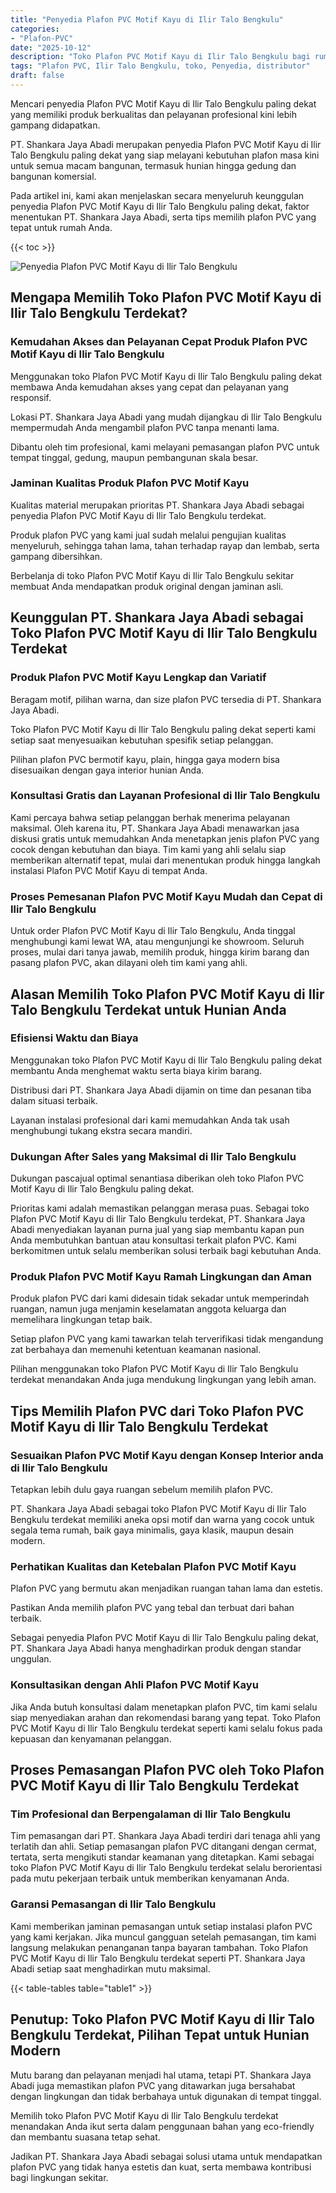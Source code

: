 ```yaml
---
title: "Penyedia Plafon PVC Motif Kayu di Ilir Talo Bengkulu"
categories: 
- "Plafon-PVC"
date: "2025-10-12"
description: "Toko Plafon PVC Motif Kayu di Ilir Talo Bengkulu bagi rumah, office, serta toko. Material terbaik, beragam motif, variasi warna menarik, beserta jasa pemasangan dikerjakan oleh tim profesional dan garansi resmi!|Layanan penyediaan Plafon PVC Motif Kayu di Ilir Talo Bengkulu bagi kebutuhan hunian, perkantoran, atau toko, beserta material berkualitas dan pemasangan oleh tim berpengalaman dan kepastian resmi.|Alternatif Plafon PVC Motif Kayu di Ilir Talo Bengkulu yang andal bagi rumah, office, dan gerai, dengan plafon unggulan dan instalasi oleh teknisi berpengalaman dan kepastian resmi.|Penyediaan Plafon PVC Motif Kayu di Ilir Talo Bengkulu untuk rumah, perkantoran, serta ritel, beserta material berkualitas dan penempatan ditangani oleh teknisi profesional, dilengkapi dengan garansi resmi.}"
tags: "Plafon PVC, Ilir Talo Bengkulu, toko, Penyedia, distributor"
draft: false
---
```


Mencari penyedia Plafon PVC Motif Kayu di Ilir Talo Bengkulu paling dekat yang memiliki produk berkualitas dan pelayanan profesional kini lebih gampang didapatkan.

PT. Shankara Jaya Abadi merupakan penyedia Plafon PVC Motif Kayu di Ilir Talo Bengkulu paling dekat yang siap melayani kebutuhan plafon masa kini untuk semua macam bangunan, termasuk hunian hingga gedung dan bangunan komersial.

Pada artikel ini, kami akan menjelaskan secara menyeluruh keunggulan penyedia Plafon PVC Motif Kayu di Ilir Talo Bengkulu paling dekat, faktor menentukan PT. Shankara Jaya Abadi, serta tips memilih plafon PVC yang tepat untuk rumah Anda.

{{< toc >}}

![Penyedia Plafon PVC Motif Kayu di Ilir Talo Bengkulu](/images/Plafon-PVC/Penyedia-Plafon-PVC-Motif-Kayu-di-Ilir-Talo-Bengkulu.png)


## Mengapa Memilih Toko Plafon PVC Motif Kayu di Ilir Talo Bengkulu Terdekat?

### Kemudahan Akses dan Pelayanan Cepat Produk Plafon PVC Motif Kayu di Ilir Talo Bengkulu

Menggunakan toko Plafon PVC Motif Kayu di Ilir Talo Bengkulu paling dekat membawa Anda kemudahan akses yang cepat dan pelayanan yang responsif.

Lokasi PT. Shankara Jaya Abadi yang mudah dijangkau di Ilir Talo Bengkulu mempermudah Anda mengambil plafon PVC tanpa menanti lama.

Dibantu oleh tim profesional, kami melayani pemasangan plafon PVC untuk tempat tinggal, gedung, maupun pembangunan skala besar.

### Jaminan Kualitas Produk Plafon PVC Motif Kayu

Kualitas material merupakan prioritas PT. Shankara Jaya Abadi sebagai penyedia Plafon PVC Motif Kayu di Ilir Talo Bengkulu terdekat.

Produk plafon PVC yang kami jual sudah melalui pengujian kualitas menyeluruh, sehingga tahan lama, tahan terhadap rayap dan lembab, serta gampang dibersihkan.

Berbelanja di toko Plafon PVC Motif Kayu di Ilir Talo Bengkulu sekitar membuat Anda mendapatkan produk original dengan jaminan asli.

## Keunggulan PT. Shankara Jaya Abadi sebagai Toko Plafon PVC Motif Kayu di Ilir Talo Bengkulu Terdekat

### Produk Plafon PVC Motif Kayu Lengkap dan Variatif

Beragam motif, pilihan warna, dan size plafon PVC tersedia di PT. Shankara Jaya Abadi.

Toko Plafon PVC Motif Kayu di Ilir Talo Bengkulu paling dekat seperti kami setiap saat menyesuaikan kebutuhan spesifik setiap pelanggan.

Pilihan plafon PVC bermotif kayu, plain, hingga gaya modern bisa disesuaikan dengan gaya interior hunian Anda.

### Konsultasi Gratis dan Layanan Profesional di Ilir Talo Bengkulu

Kami percaya bahwa setiap pelanggan berhak menerima pelayanan maksimal. Oleh karena itu, PT. Shankara Jaya Abadi menawarkan jasa diskusi gratis untuk memudahkan Anda menetapkan jenis plafon PVC yang cocok dengan kebutuhan dan biaya. Tim kami yang ahli selalu siap memberikan alternatif tepat, mulai dari menentukan produk hingga langkah instalasi Plafon PVC Motif Kayu di tempat Anda.

### Proses Pemesanan Plafon PVC Motif Kayu Mudah dan Cepat di Ilir Talo Bengkulu

Untuk order Plafon PVC Motif Kayu di Ilir Talo Bengkulu, Anda tinggal menghubungi kami lewat WA, atau mengunjungi ke showroom. Seluruh proses, mulai dari tanya jawab, memilih produk, hingga kirim barang dan pasang plafon PVC, akan dilayani oleh tim kami yang ahli.

## Alasan Memilih Toko Plafon PVC Motif Kayu di Ilir Talo Bengkulu Terdekat untuk Hunian Anda

### Efisiensi Waktu dan Biaya

Menggunakan toko Plafon PVC Motif Kayu di Ilir Talo Bengkulu paling dekat membantu Anda menghemat waktu serta biaya kirim barang.

Distribusi dari PT. Shankara Jaya Abadi dijamin on time dan pesanan tiba dalam situasi terbaik.

Layanan instalasi profesional dari kami memudahkan Anda tak usah menghubungi tukang ekstra secara mandiri.

### Dukungan After Sales yang Maksimal di Ilir Talo Bengkulu

Dukungan pascajual optimal senantiasa diberikan oleh toko Plafon PVC Motif Kayu di Ilir Talo Bengkulu paling dekat.

Prioritas kami adalah memastikan pelanggan merasa puas. Sebagai toko Plafon PVC Motif Kayu di Ilir Talo Bengkulu terdekat, PT. Shankara Jaya Abadi menyediakan layanan purna jual yang siap membantu kapan pun Anda membutuhkan bantuan atau konsultasi terkait plafon PVC. Kami berkomitmen untuk selalu memberikan solusi terbaik bagi kebutuhan Anda.

### Produk Plafon PVC Motif Kayu Ramah Lingkungan dan Aman

Produk plafon PVC dari kami didesain tidak sekadar untuk memperindah ruangan, namun juga menjamin keselamatan anggota keluarga dan memelihara lingkungan tetap baik.

Setiap plafon PVC yang kami tawarkan telah terverifikasi tidak mengandung zat berbahaya dan memenuhi ketentuan keamanan nasional.

Pilihan menggunakan toko Plafon PVC Motif Kayu di Ilir Talo Bengkulu terdekat menandakan Anda juga mendukung lingkungan yang lebih aman.

## Tips Memilih Plafon PVC dari Toko Plafon PVC Motif Kayu di Ilir Talo Bengkulu Terdekat

### Sesuaikan Plafon PVC Motif Kayu dengan Konsep Interior anda di Ilir Talo Bengkulu

Tetapkan lebih dulu gaya ruangan sebelum memilih plafon PVC.

PT. Shankara Jaya Abadi sebagai toko Plafon PVC Motif Kayu di Ilir Talo Bengkulu terdekat memiliki aneka opsi motif dan warna yang cocok untuk segala tema rumah, baik gaya minimalis, gaya klasik, maupun desain modern.

### Perhatikan Kualitas dan Ketebalan Plafon PVC Motif Kayu

Plafon PVC yang bermutu akan menjadikan ruangan tahan lama dan estetis.

Pastikan Anda memilih plafon PVC yang tebal dan terbuat dari bahan terbaik.

Sebagai penyedia Plafon PVC Motif Kayu di Ilir Talo Bengkulu paling dekat, PT. Shankara Jaya Abadi hanya menghadirkan produk dengan standar unggulan.

### Konsultasikan dengan Ahli Plafon PVC Motif Kayu

Jika Anda butuh konsultasi dalam menetapkan plafon PVC, tim kami selalu siap menyediakan arahan dan rekomendasi barang yang tepat. Toko Plafon PVC Motif Kayu di Ilir Talo Bengkulu terdekat seperti kami selalu fokus pada kepuasan dan kenyamanan pelanggan.

## Proses Pemasangan Plafon PVC oleh Toko Plafon PVC Motif Kayu di Ilir Talo Bengkulu Terdekat

### Tim Profesional dan Berpengalaman di Ilir Talo Bengkulu

Tim pemasangan dari PT. Shankara Jaya Abadi terdiri dari tenaga ahli yang terlatih dan ahli. Setiap pemasangan plafon PVC ditangani dengan cermat, tertata, serta mengikuti standar keamanan yang ditetapkan. Kami sebagai toko Plafon PVC Motif Kayu di Ilir Talo Bengkulu terdekat selalu berorientasi pada mutu pekerjaan terbaik untuk memberikan kenyamanan Anda.

### Garansi Pemasangan di Ilir Talo Bengkulu

Kami memberikan jaminan pemasangan untuk setiap instalasi plafon PVC yang kami kerjakan. Jika muncul gangguan setelah pemasangan, tim kami langsung melakukan penanganan tanpa bayaran tambahan. Toko Plafon PVC Motif Kayu di Ilir Talo Bengkulu terdekat seperti PT. Shankara Jaya Abadi setiap saat menghadirkan mutu maksimal.

{{< table-tables table="table1" >}}

## Penutup: Toko Plafon PVC Motif Kayu di Ilir Talo Bengkulu Terdekat, Pilihan Tepat untuk Hunian Modern

Mutu barang dan pelayanan menjadi hal utama, tetapi PT. Shankara Jaya Abadi juga memastikan plafon PVC yang ditawarkan juga bersahabat dengan lingkungan dan tidak berbahaya untuk digunakan di tempat tinggal.

Memilih toko Plafon PVC Motif Kayu di Ilir Talo Bengkulu terdekat menandakan Anda ikut serta dalam penggunaan bahan yang eco-friendly dan membantu suasana tetap sehat.

Jadikan PT. Shankara Jaya Abadi sebagai solusi utama untuk mendapatkan plafon PVC yang tidak hanya estetis dan kuat, serta membawa kontribusi bagi lingkungan sekitar.